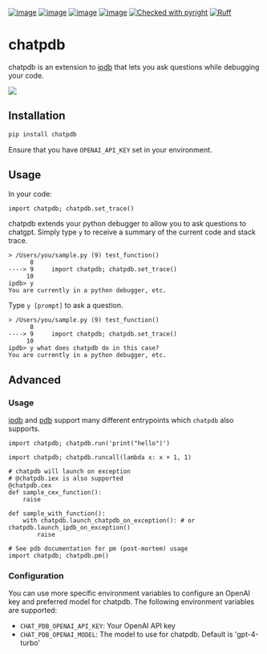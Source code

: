 [![image](https://img.shields.io/pypi/v/chatpdb.svg)](https://pypi.python.org/pypi/chatpdb)
[![image](https://img.shields.io/pypi/l/chatpdb.svg)](https://pypi.python.org/pypi/chatpdb)
[![image](https://img.shields.io/pypi/pyversions/chatpdb.svg)](https://pypi.python.org/pypi/chatpdb)
[![image](https://github.com/Never-Over/chatpdb/actions/workflows/ci.yml/badge.svg)](https://github.com/Never-Over/chatpdb/actions/workflows/ci.yml)
[![Checked with pyright](https://microsoft.github.io/pyright/img/pyright_badge.svg)](https://microsoft.github.io/pyright/)
[![Ruff](https://img.shields.io/endpoint?url=https://raw.githubusercontent.com/astral-sh/ruff/main/assets/badge/v2.json)](https://github.com/astral-sh/ruff)
# chatpdb
chatpdb is an extension to [ipdb](https://github.com/gotcha/ipdb) that lets you ask questions while debugging your code.

![](https://raw.githubusercontent.com/Never-Over/bridge/main/docs/runserver_demo.gif)

## Installation
```bash
pip install chatpdb
```
Ensure that you have `OPENAI_API_KEY` set in your environment.

## Usage
In your code:
```python3
import chatpdb; chatpdb.set_trace()
```
chatpdb extends your python debugger to allow you to ask questions to chatgpt. Simply type `y` to receive a summary of the current code and stack trace.
```python3
> /Users/you/sample.py (9) test_function()
      8     
----> 9     import chatpdb; chatpdb.set_trace()
     10
ipdb> y
You are currently in a python debugger, etc.
```
Type `y [prompt]` to ask a question. 
```python3
> /Users/you/sample.py (9) test_function()
      8     
----> 9     import chatpdb; chatpdb.set_trace()
     10
ipdb> y what does chatpdb do in this case?
You are currently in a python debugger, etc.
```


## Advanced

### Usage
[ipdb]() and [pdb]() support many different entrypoints which `chatpdb` also supports.
```python3
import chatpdb; chatpdb.run('print("hello")')
```
```python3
import chatpdb; chatpdb.runcall(lambda x: x + 1, 1)
```
```python3
# chatpdb will launch on exception
# @chatpdb.iex is also supported
@chatpdb.cex
def sample_cex_function():
    raise
```
```python3
def sample_with_function():
    with chatpdb.launch_chatpdb_on_exception(): # or chatpdb.launch_ipdb_on_exception()
        raise
```
```python3
# See pdb documentation for pm (post-mortem) usage
import chatpdb; chatpdb.pm()
```

### Configuration
You can use more specific environment variables to configure an OpenAI key and preferred model
for chatpdb. The following environment variables are supported:
- `CHAT_PDB_OPENAI_API_KEY`: Your OpenAI API key
- `CHAT_PDB_OPENAI_MODEL`: The model to use for chatpdb. Default is 'gpt-4-turbo'

